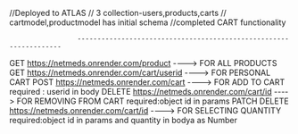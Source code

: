 //Deployed to ATLAS
// 3 collection-users,products,carts
// cartmodel,productmodel has initial schema
//completed CART functionality

                     ------------------------------------------------------------------
GET https://netmeds.onrender.com/product           ----> FOR ALL PRODUCTS
GET https://netmeds.onrender.com/cart/userid       ----> FOR PERSONAL CART
POST https://netmeds.onrender.com/cart             ----> FOR ADD TO CART              required : userid in body
DELETE https://netmeds.onrender.com/cart/id        ----> FOR REMOVING FROM CART       required:object id in params
PATCH DELETE https://netmeds.onrender.com/cart/id  ----> FOR SELECTING QUANTITY        required:object id in params and quantity in bodya as Number
